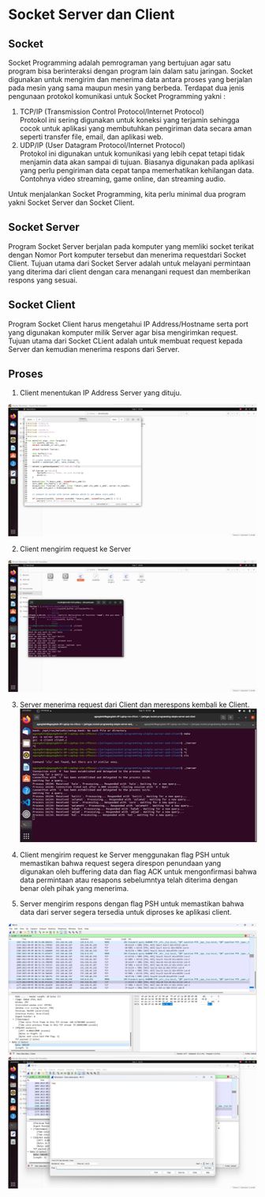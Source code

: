 # Socket Server dan Client

## Socket
Socket Programming adalah pemrograman yang bertujuan agar satu program bisa berinteraksi dengan program lain dalam satu jaringan. Socket digunakan untuk mengirim dan menerima data antara proses yang berjalan pada mesin yang sama maupun mesin yang berbeda. Terdapat dua jenis pengunaan protokol komunikasi untuk Socket Programming yakni :
1. TCP/IP (Transmission Control Protocol/Internet Protocol) <br> Protokol ini sering digunakan untuk koneksi yang terjamin sehingga cocok untuk aplikasi yang membutuhkan pengiriman data secara aman seperti transfer file, email, dan aplikasi web.
2. UDP/IP (User Datagram Protocol/Internet Protocol) <br> Protokol ini digunakan untuk komunikasi yang lebih cepat tetapi tidak menjamin data akan sampai di tujuan. Biasanya digunakan pada aplikasi yang perlu pengiriman data cepat tanpa memerhatikan kehilangan data. Contohnya video streaming, game online, dan streaming audio.

Untuk menjalankan Socket Programming, kita perlu minimal dua program yakni Socket Server dan Socket Client.

## Socket Server

Program Socket Server berjalan pada komputer yang memliki socket terikat dengan Nomor Port komputer tersebut dan menerima requestdari Socket Client. Tujuan utama dari Socket Server adalah untuk melayani permintaan yang diterima dari client dengan cara menangani request dan memberikan respons yang sesuai.

## Socket Client

Program Socket Client harus mengetahui IP Address/Hostname serta port yang digunakan komputer milik Server agar bisa mengirimkan request. Tujuan utama dari Socket CLient adalah untuk membuat request kepada Server dan kemudian menerima respons dari Server.

## Proses
1. Client menentukan IP Address Server yang dituju.

![alt text](https://github.com/AmirotulUmmah/Konsep-Jaringan/blob/main/assets/client%202.jpeg?raw=true)<br>

2. Client mengirim request ke Server

![alt text](https://github.com/AmirotulUmmah/Konsep-Jaringan/blob/main/assets/client%203.jpeg?raw=true)<br>

3. Server menerima request dari Client dan merespons kembali ke Client.
![alt text](https://github.com/AmirotulUmmah/Konsep-Jaringan/blob/main/assets/Server.jpeg?raw=true)<br>


4. Client mengirim request ke Server menggunakan flag PSH untuk memastikan bahwa request segera direspon penundaan yang digunakan oleh buffering data dan flag ACK untuk mengonfirmasi bahwa data permintaan atau resapons sebelumntya telah diterima dengan benar oleh pihak yang menerima.
   
5. Server mengirim respons dengan flag PSH untuk memastikan bahwa data dari server segera tersedia untuk diproses ke aplikasi client.
   
![alt text](https://github.com/AmirotulUmmah/Konsep-Jaringan/blob/main/assets/client%201.jpeg?raw=true)<br>
![alt text](https://github.com/AmirotulUmmah/Konsep-Jaringan/blob/main/assets/client%204.jpeg?raw=true)<br>
